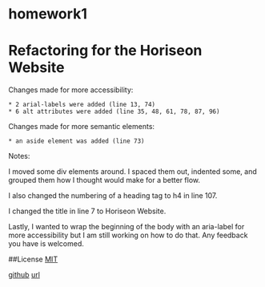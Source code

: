 # homework1

# Refactoring for the Horiseon Website

Changes made for more accessibility:

    * 2 arial-labels were added (line 13, 74)
    * 6 alt attributes were added (line 35, 48, 61, 78, 87, 96)

Changes made for more semantic elements:

    * an aside element was added (line 73)

Notes: 

I moved some div elements around. I spaced them out, indented some, and grouped them how I thought would make for a better flow.

I also changed the numbering of a heading tag to h4 in line 107.

I changed the title in line 7 to Horiseon Website.

Lastly, I wanted to wrap the beginning of the body with an aria-label for more accessibility but I am still working on how to do that. Any feedback you have is welcomed.

##License
[MIT](https://choosealicense.com/licenses/mit/)

[github](github.com/Runcatlady/homework1/)
[url](http://runcatlady.github.io/homework1/)
